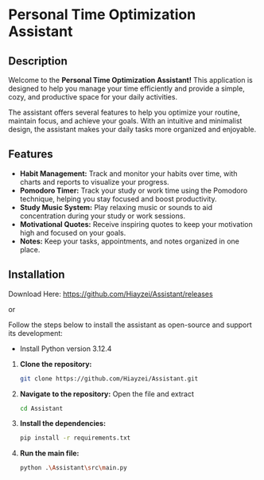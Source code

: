 # Personal Time Optimization Assistant

## Description

Welcome to the **Personal Time Optimization Assistant!** This application is designed to help you manage your time efficiently and provide a simple, cozy, and productive space for your daily activities.

The assistant offers several features to help you optimize your routine, maintain focus, and achieve your goals. With an intuitive and minimalist design, the assistant makes your daily tasks more organized and enjoyable.

## Features

- **Habit Management:** Track and monitor your habits over time, with charts and reports to visualize your progress.
- **Pomodoro Timer:** Track your study or work time using the Pomodoro technique, helping you stay focused and boost productivity.
- **Study Music System:** Play relaxing music or sounds to aid concentration during your study or work sessions.
- **Motivational Quotes:** Receive inspiring quotes to keep your motivation high and focused on your goals.
- **Notes:** Keep your tasks, appointments, and notes organized in one place.


## Installation

Download Here: https://github.com/Hiayzei/Assistant/releases

or

Follow the steps below to install the assistant as open-source and support its development:

* Install Python version 3.12.4

1. **Clone the repository:**

   ```bash
   git clone https://github.com/Hiayzei/Assistant.git
   ```

2. **Navigate to the repository:**
   Open the file and extract
   ```bash
   cd Assistant
   ```

3. **Install the dependencies:**
   ```bash
   pip install -r requirements.txt
   ```

4. **Run the main file:**
   ```bash
   python .\Assistant\src\main.py
   ```
